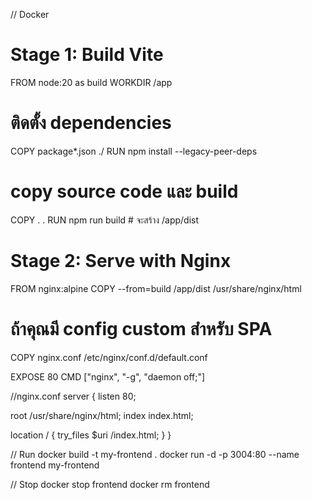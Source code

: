 

// Docker
# Stage 1: Build Vite
FROM node:20 as build
WORKDIR /app

# ติดตั้ง dependencies
COPY package*.json ./
RUN npm install --legacy-peer-deps

# copy source code และ build
COPY . .
RUN npm run build   # จะสร้าง /app/dist

# Stage 2: Serve with Nginx
FROM nginx:alpine
COPY --from=build /app/dist /usr/share/nginx/html

# ถ้าคุณมี config custom สำหรับ SPA
COPY nginx.conf /etc/nginx/conf.d/default.conf

EXPOSE 80
CMD ["nginx", "-g", "daemon off;"]



//nginx.conf
server {
  listen 80;

  root /usr/share/nginx/html;
  index index.html;

  location / {
    try_files $uri /index.html;
  }
}


// Run
docker build -t my-frontend .
docker run -d -p 3004:80 --name frontend my-frontend

// Stop
docker stop frontend
docker rm frontend
